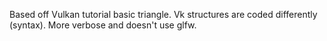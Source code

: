 Based off Vulkan tutorial basic triangle. Vk structures are coded differently (syntax). More verbose and doesn't use glfw. 
